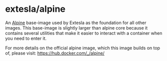 extesla/alpine
==============

An [Alpine](http://alpinelinux.org/) base-image used by Extesla as the
foundation for all other images. This base-image is slightly larger than
alpine core because it contains several utilities that make it easier to
interact with a container when you need to enter it.

For more details on the official alpine image, which this image builds on
top of, please visit: https://hub.docker.com/_/alpine/
